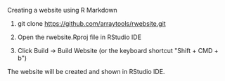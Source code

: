 Creating a website using R Markdown

1. git clone https://github.com/arraytools/rwebsite.git

2. Open the rwebsite.Rproj file in RStudio IDE

3. Click Build -> Build Website (or the keyboard shortcut "Shift + CMD + b") 

The website will be created and shown in RStudio IDE.
